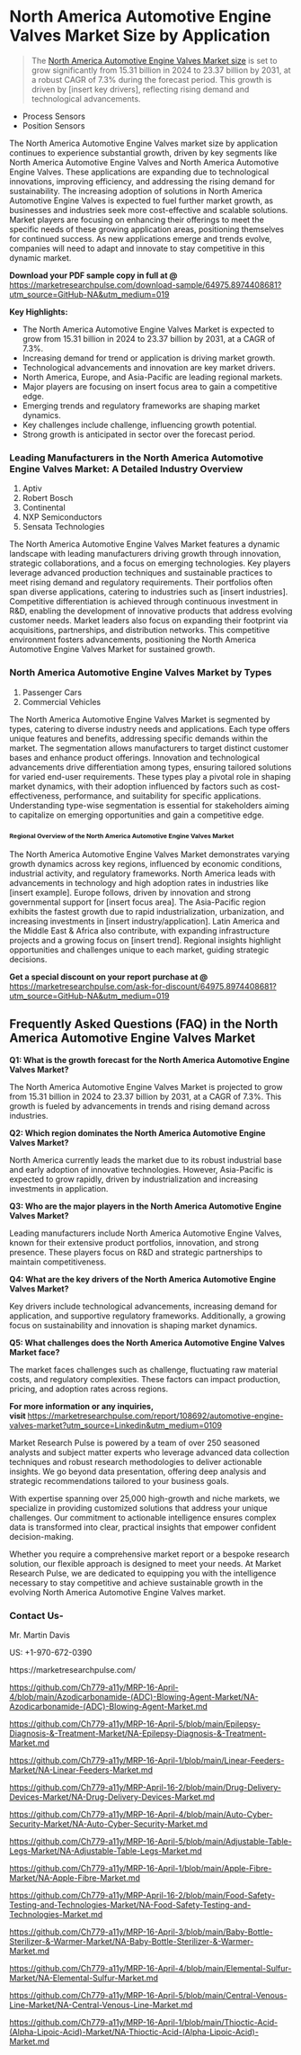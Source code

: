 <h1>North America Automotive Engine Valves Market&nbsp;Size by Application</h1><blockquote><p>The <a href="https://marketresearchpulse.com/download-sample/64975.8974408681?utm_source=GitHub-NA&amp;utm_medium=019">North America Automotive Engine Valves Market size</a> is set to grow significantly from 15.31 billion in 2024 to 23.37 billion by 2031, at a robust CAGR of 7.3% during the forecast period. This growth is driven by [insert key drivers], reflecting rising demand and technological advancements.</p></blockquote><ul><li>Process Sensors <li> Position Sensors</li></ul><p>The North America Automotive Engine Valves market size by application continues to experience substantial growth, driven by key segments like North America Automotive Engine Valves and North America Automotive Engine Valves. These applications are expanding due to technological innovations, improving efficiency, and addressing the rising demand for sustainability. The increasing adoption of solutions in North America Automotive Engine Valves is expected to fuel further market growth, as businesses and industries seek more cost-effective and scalable solutions. Market players are focusing on enhancing their offerings to meet the specific needs of these growing application areas, positioning themselves for continued success. As new applications emerge and trends evolve, companies will need to adapt and innovate to stay competitive in this dynamic market.</p><p><strong>Download your PDF sample copy in full at @ </strong><a href="https://marketresearchpulse.com/download-sample/64975.8974408681?utm_source=GitHub-NA&amp;utm_medium=019">https://marketresearchpulse.com/download-sample/64975.8974408681?utm_source=GitHub-NA&amp;utm_medium=019</a></p><p><strong>Key Highlights: </strong></p><ul><li>The North America Automotive Engine Valves Market is expected to grow from 15.31 billion in 2024 to 23.37 billion by 2031, at a CAGR of 7.3%.</li><li>Increasing demand for trend or application is driving market growth.</li><li>Technological advancements and innovation are key market drivers.</li><li>North America, Europe, and Asia-Pacific are leading regional markets.</li><li>Major players are focusing on insert focus area to gain a competitive edge.</li><li>Emerging trends and regulatory frameworks are shaping market dynamics.</li><li>Key challenges include challenge, influencing growth potential.</li><li>Strong growth is anticipated in sector over the forecast period.</li></ul><h3>Leading Manufacturers in the North America Automotive Engine Valves Market: A Detailed Industry Overview</h3><ol><li>Aptiv</li><li>Robert Bosch</li><li>Continental</li><li>NXP Semiconductors</li><li>Sensata Technologies</li></ol><div class="flex max-w-full flex-col flex-grow"><div class="min-h-8 text-message flex w-full flex-col items-end gap-2 whitespace-normal break-words [.text-message+&amp;]:mt-5" dir="auto" data-message-author-role="assistant" data-message-id="fd8432e4-4910-450d-b182-61b7bfb0a01f" data-message-model-slug="gpt-4o"><div class="flex w-full flex-col gap-1 empty:hidden first:pt-[3px]"><div class="markdown prose w-full break-words dark:prose-invert light"><p>The North America Automotive Engine Valves Market features a dynamic landscape with leading manufacturers driving growth through innovation, strategic collaborations, and a focus on emerging technologies. Key players leverage advanced production techniques and sustainable practices to meet rising demand and regulatory requirements. Their portfolios often span diverse applications, catering to industries such as [insert industries]. Competitive differentiation is achieved through continuous investment in R&amp;D, enabling the development of innovative products that address evolving customer needs. Market leaders also focus on expanding their footprint via acquisitions, partnerships, and distribution networks. This competitive environment fosters advancements, positioning the North America Automotive Engine Valves Market for sustained growth.</p></div></div></div></div><h3>North America Automotive Engine Valves Market by Types</h3><ol><li>Passenger Cars <li> Commercial Vehicles</li></ol><div class="flex max-w-full flex-col flex-grow"><div class="min-h-8 text-message flex w-full flex-col items-end gap-2 whitespace-normal break-words [.text-message+&amp;]:mt-5" dir="auto" data-message-author-role="assistant" data-message-id="084470be-0bb7-4664-bddf-5156b4f41249" data-message-model-slug="gpt-4o-mini"><div class="flex w-full flex-col gap-1 empty:hidden first:pt-[3px]"><div class="markdown prose w-full break-words dark:prose-invert light"><p>The North America Automotive Engine Valves Market is segmented by types, catering to diverse industry needs and applications. Each type offers unique features and benefits, addressing specific demands within the market. The segmentation allows manufacturers to target distinct customer bases and enhance product offerings. Innovation and technological advancements drive differentiation among types, ensuring tailored solutions for varied end-user requirements. These types play a pivotal role in shaping market dynamics, with their adoption influenced by factors such as cost-effectiveness, performance, and suitability for specific applications. Understanding type-wise segmentation is essential for stakeholders aiming to capitalize on emerging opportunities and gain a competitive edge.</p></div></div></div></div><h3><span style="font-size: 11px;">Regional Overview of the North America Automotive Engine Valves Market</span></h3><div class="flex max-w-full flex-col flex-grow"><div class="min-h-8 text-message flex w-full flex-col items-end gap-2 whitespace-normal break-words [.text-message+&amp;]:mt-5" dir="auto" data-message-author-role="assistant" data-message-id="e9038762-ce64-4e30-91c9-9bd413514231" data-message-model-slug="gpt-4o-mini"><div class="flex w-full flex-col gap-1 empty:hidden first:pt-[3px]"><div class="markdown prose w-full break-words dark:prose-invert light"><p>The North America Automotive Engine Valves Market demonstrates varying growth dynamics across key regions, influenced by economic conditions, industrial activity, and regulatory frameworks. North America leads with advancements in technology and high adoption rates in industries like [insert example]. Europe follows, driven by innovation and strong governmental support for [insert focus area]. The Asia-Pacific region exhibits the fastest growth due to rapid industrialization, urbanization, and increasing investments in [insert industry/application]. Latin America and the Middle East &amp; Africa also contribute, with expanding infrastructure projects and a growing focus on [insert trend]. Regional insights highlight opportunities and challenges unique to each market, guiding strategic decisions.</p></div></div></div></div><p><strong>Get a special discount on your report purchase at @ </strong><a href="https://marketresearchpulse.com/ask-for-discount/64975.8974408681?utm_source=GitHub-NA&amp;utm_medium=019">https://marketresearchpulse.com/ask-for-discount/64975.8974408681?utm_source=GitHub-NA&amp;utm_medium=019</a></p><h2>Frequently Asked Questions (FAQ) in the North America Automotive Engine Valves Market</h2><p><strong>Q1: What is the growth forecast for the North America Automotive Engine Valves Market?</strong></p><p>The North America Automotive Engine Valves Market is projected to grow from 15.31 billion in 2024 to 23.37 billion by 2031, at a CAGR of 7.3%. This growth is fueled by advancements in trends and rising demand across industries.</p><p><strong>Q2: Which region dominates the North America Automotive Engine Valves Market?</strong></p><p>North America currently leads the market due to its robust industrial base and early adoption of innovative technologies. However, Asia-Pacific is expected to grow rapidly, driven by industrialization and increasing investments in application.</p><p><strong>Q3: Who are the major players in the North America Automotive Engine Valves Market?</strong></p><p>Leading manufacturers include North America Automotive Engine Valves, known for their extensive product portfolios, innovation, and strong presence. These players focus on R&amp;D and strategic partnerships to maintain competitiveness.</p><p><strong>Q4: What are the key drivers of the North America Automotive Engine Valves Market?</strong></p><p>Key drivers include technological advancements, increasing demand for application, and supportive regulatory frameworks. Additionally, a growing focus on sustainability and innovation is shaping market dynamics.</p><p><strong>Q5: What challenges does the North America Automotive Engine Valves Market face?</strong></p><p>The market faces challenges such as challenge, fluctuating raw material costs, and regulatory complexities. These factors can impact production, pricing, and adoption rates across regions.</p><p><strong>For more information or any inquiries, visit&nbsp;</strong><a href="https://marketresearchpulse.com/report/108692/automotive-engine-valves-market?utm_source=Linkedin&utm_medium=0109">https://marketresearchpulse.com/report/108692/automotive-engine-valves-market?utm_source=Linkedin&utm_medium=0109</a></p><p>Market Research Pulse is powered by a team of over 250 seasoned analysts and subject matter experts who leverage advanced data collection techniques and robust research methodologies to deliver actionable insights. We go beyond data presentation, offering deep analysis and strategic recommendations tailored to your business goals.</p><p>With expertise spanning over 25,000 high-growth and niche markets, we specialize in providing customized solutions that address your unique challenges. Our commitment to actionable intelligence ensures complex data is transformed into clear, practical insights that empower confident decision-making.</p><p>Whether you require a comprehensive market report or a bespoke research solution, our flexible approach is designed to meet your needs. At Market Research Pulse, we are dedicated to equipping you with the intelligence necessary to stay competitive and achieve sustainable growth in the evolving North America Automotive Engine Valves market.</p><h3><strong>Contact Us-</strong></h3><p>Mr. Martin Davis</p><p>US: +1-970-672-0390</p><p>https://marketresearchpulse.com/</p><p><a href="https://github.com/Ch779-a11y/MRP-16-April-4/blob/main/Azodicarbonamide-(ADC)-Blowing-Agent-Market/NA-Azodicarbonamide-(ADC)-Blowing-Agent-Market.md">https://github.com/Ch779-a11y/MRP-16-April-4/blob/main/Azodicarbonamide-(ADC)-Blowing-Agent-Market/NA-Azodicarbonamide-(ADC)-Blowing-Agent-Market.md</a></p><p><a href="https://github.com/Ch779-a11y/MRP-16-April-5/blob/main/Epilepsy-Diagnosis-&-Treatment-Market/NA-Epilepsy-Diagnosis-&-Treatment-Market.md">https://github.com/Ch779-a11y/MRP-16-April-5/blob/main/Epilepsy-Diagnosis-&-Treatment-Market/NA-Epilepsy-Diagnosis-&-Treatment-Market.md</a></p><p><a href="https://github.com/Ch779-a11y/MRP-16-April-1/blob/main/Linear-Feeders-Market/NA-Linear-Feeders-Market.md">https://github.com/Ch779-a11y/MRP-16-April-1/blob/main/Linear-Feeders-Market/NA-Linear-Feeders-Market.md</a></p><p><a href="https://github.com/Ch779-a11y/MRP-April-16-2/blob/main/Drug-Delivery-Devices-Market/NA-Drug-Delivery-Devices-Market.md">https://github.com/Ch779-a11y/MRP-April-16-2/blob/main/Drug-Delivery-Devices-Market/NA-Drug-Delivery-Devices-Market.md</a></p><p><a href="https://github.com/Ch779-a11y/MRP-16-April-4/blob/main/Auto-Cyber-Security-Market/NA-Auto-Cyber-Security-Market.md">https://github.com/Ch779-a11y/MRP-16-April-4/blob/main/Auto-Cyber-Security-Market/NA-Auto-Cyber-Security-Market.md</a></p><p><a href="https://github.com/Ch779-a11y/MRP-16-April-5/blob/main/Adjustable-Table-Legs-Market/NA-Adjustable-Table-Legs-Market.md">https://github.com/Ch779-a11y/MRP-16-April-5/blob/main/Adjustable-Table-Legs-Market/NA-Adjustable-Table-Legs-Market.md</a></p><p><a href="https://github.com/Ch779-a11y/MRP-16-April-1/blob/main/Apple-Fibre-Market/NA-Apple-Fibre-Market.md">https://github.com/Ch779-a11y/MRP-16-April-1/blob/main/Apple-Fibre-Market/NA-Apple-Fibre-Market.md</a></p><p><a href="https://github.com/Ch779-a11y/MRP-April-16-2/blob/main/Food-Safety-Testing-and-Technologies-Market/NA-Food-Safety-Testing-and-Technologies-Market.md">https://github.com/Ch779-a11y/MRP-April-16-2/blob/main/Food-Safety-Testing-and-Technologies-Market/NA-Food-Safety-Testing-and-Technologies-Market.md</a></p><p><a href="https://github.com/Ch779-a11y/MRP-16-April-3/blob/main/Baby-Bottle-Sterilizer-&-Warmer-Market/NA-Baby-Bottle-Sterilizer-&-Warmer-Market.md">https://github.com/Ch779-a11y/MRP-16-April-3/blob/main/Baby-Bottle-Sterilizer-&-Warmer-Market/NA-Baby-Bottle-Sterilizer-&-Warmer-Market.md</a></p><p><a href="https://github.com/Ch779-a11y/MRP-16-April-4/blob/main/Elemental-Sulfur-Market/NA-Elemental-Sulfur-Market.md">https://github.com/Ch779-a11y/MRP-16-April-4/blob/main/Elemental-Sulfur-Market/NA-Elemental-Sulfur-Market.md</a></p><p><a href="https://github.com/Ch779-a11y/MRP-16-April-5/blob/main/Central-Venous-Line-Market/NA-Central-Venous-Line-Market.md">https://github.com/Ch779-a11y/MRP-16-April-5/blob/main/Central-Venous-Line-Market/NA-Central-Venous-Line-Market.md</a></p><p><a href="https://github.com/Ch779-a11y/MRP-16-April-1/blob/main/Thioctic-Acid-(Alpha-Lipoic-Acid)-Market/NA-Thioctic-Acid-(Alpha-Lipoic-Acid)-Market.md">https://github.com/Ch779-a11y/MRP-16-April-1/blob/main/Thioctic-Acid-(Alpha-Lipoic-Acid)-Market/NA-Thioctic-Acid-(Alpha-Lipoic-Acid)-Market.md</a></p>
